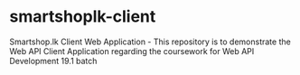 # smartshoplk-client
Smartshop.lk Client Web Application - This repository is to demonstrate the Web API Client Application regarding the coursework for Web API Development 19.1 batch
